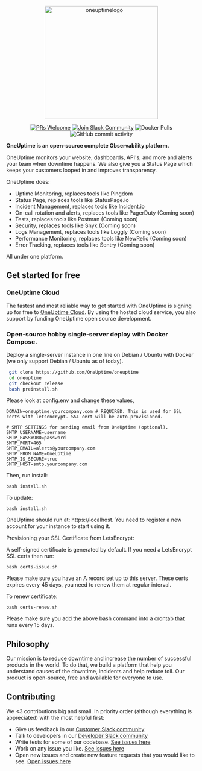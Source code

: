 <p align="center">
  <img width="300" alt="oneuptimelogo" src="https://raw.githubusercontent.com/OneUptime/oneuptime/master/Marketing/logos/OneUptimePNG/7.png">
</p>
<p align="center">
  <a href='http://makeapullrequest.com'><img alt='PRs Welcome' src='https://img.shields.io/badge/PRs-welcome-brightgreen.svg?style=shields'/></a>
  <a href='https://join.slack.com/t/oneuptimedev/shared_invite/zt-17r8o7gkz-nITGan_PS9JYJV6WMm_TsQ'><img alt="Join Slack Community" src="https://img.shields.io/badge/slack%20community-join-blue"/></a>
  <img alt="Docker Pulls" src="https://img.shields.io/docker/pulls/oneuptime/backend"/>
  <img alt="GitHub commit activity" src="https://img.shields.io/github/commit-activity/m/oneuptime/app"/>
</p>

**OneUptime is an open-source complete Observability platform.**

OneUptime monitors your website, dashboards, API's, and more and alerts your team when downtime happens. We also give you a Status Page which keeps your customers looped in and improves transparency.

OneUptime does:

-   Uptime Monitoring, replaces tools like Pingdom
-   Status Page, replaces tools like StatusPage.io
-   Incident Management, replaces tools like Incident.io
-   On-call rotation and alerts, replaces tools like PagerDuty (Coming soon)
-   Tests, replaces tools like Postman (Coming soon)
-   Security, replaces tools like Snyk (Coming soon)
-   Logs Management, replaces tools like Loggly (Coming soon)
-   Performance Monitoring, replaces tools like NewRelic (Coming soon)
-   Error Tracking, replaces tools like Sentry (Coming soon)

All under one platform.

## Get started for free

### OneUptime Cloud

The fastest and most reliable way to get started with OneUptime is signing up for free to [OneUptime Cloud](https://oneuptime.com). By using the hosted cloud service, you also support by funding OneUptime open source development. 

### Open-source hobby single-server deploy with Docker Compose.

Deploy a single-server instance in one line on Debian / Ubuntu with Docker (we only support Debian / Ubuntu as of today).

 ```bash 
  git clone https://github.com/OneUptime/oneuptime
  cd oneuptime
  git checkout release
  bash preinstall.sh
 ``` 

Please look at config.env and change these values, 

```
DOMAIN=oneuptime.yourcompany.com # REQUIRED. This is used for SSL certs with letsencrypt. SSL cert will be auto-provisioned. 

# SMTP SETTINGS for sending email from OneUptime (optional). 
SMTP_USERNAME=username
SMTP_PASSWORD=password
SMTP_PORT=465
SMTP_EMAIL=alerts@yourcompany.com
SMTP_FROM_NAME=OneUptime
SMTP_IS_SECURE=true
SMTP_HOST=smtp.yourcompany.com
```


Then, run install: 

```
bash install.sh
```

To update: 

```
bash install.sh
```

OneUptime should run at: https://localhost. You need to register a new account for your instance to start using it.

Provisioning your SSL Certificate from LetsEncrypt: 

A self-signed certificate is generated by default. If you need a LetsEncrypt SSL certs then run:

```
bash certs-issue.sh
```

Please make sure you have an A record set up to this server. These certs expires every 45 days, you need to renew them at regular interval. 

To renew certificate:

```
bash certs-renew.sh
```

Please make sure you add the above bash command into a crontab that runs every 15 days. 


## Philosophy

Our mission is to reduce downtime and increase the number of successful products in the world. To do that, we build a platform that help you understand causes of the downtime, incidents and help reduce toil. Our product is open-source, free and available for everyone to use. 

## Contributing

We <3 contributions big and small. In priority order (although everything is appreciated) with the most helpful first:

- Give us feedback in our [Customer Slack community](https://oneuptimesupport.slack.com/join/shared_invite/zt-1kavkds2f-gegm_wePorvwvM3M_SaoCQ#/shared-invite/email)
- Talk to developers in our [Developer Slack community](https://join.slack.com/t/oneuptimedev/shared_invite/zt-17r8o7gkz-nITGan_PS9JYJV6WMm_TsQ)
- Write tests for some of our codebase. [See issues here](https://github.com/OneUptime/oneuptime/issues?q=is%3Aopen+is%3Aissue+label%3A%22write+tests%22)
- Work on any issue you like. [See issues here](https://github.com/OneUptime/oneuptime/issues)
- Open new issues and create new feature requests that you would like to see. [Open issues here](https://github.com/OneUptime/oneuptime/issues)
